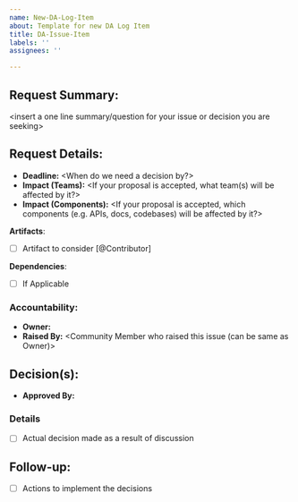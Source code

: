 ```yaml
---
name: New-DA-Log-Item
about: Template for new DA Log Item
title: DA-Issue-Item
labels: ''
assignees: ''

---
```

## Request Summary: 

<insert a one line summary/question for your issue or decision you are seeking>

## **Request Details**:

- **Deadline:** <When do we need a decision by?>
- **Impact (Teams):** <If your proposal is accepted, what team(s) will be affected by it?>
- **Impact (Components):** <If your proposal is accepted, which components (e.g. APIs, docs, codebases) will be affected by it?>

<insert more information about your request>

**Artifacts**:
- [ ] Artifact to consider [@Contributor]

**Dependencies**:
- [ ] If Applicable

### **Accountability**:
- **Owner:** <DA member responsible for issue>
- **Raised By:** <Community Member who raised this issue (can be same as Owner)>

## **Decision(s)**:

<fill in this section upon reaching a decision>

- **Approved By:** <Insert name>
  
### Details

- [ ] Actual decision made as a result of discussion

## **Follow-up**:

<fill in this section upon reaching a decision>
  
- [ ] Actions to implement the decisions

